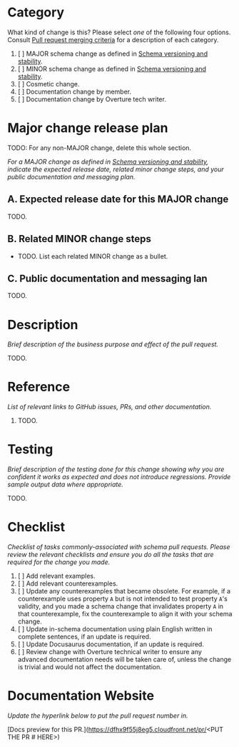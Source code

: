 # Category

What kind of change is this?
Please select *one* of the following four options.
Consult [Pull request merging criteria](https://github.com/OvertureMaps/schema-wg#Pull-request-merging-criteria) for a description of each category.

1. [ ] MAJOR schema change as defined in [Schema versioning and stability](https://lf-overturemaps.atlassian.net/wiki/x/GgDa).
2. [ ] MINOR schema change as defined in [Schema versioning and stability](https://lf-overturemaps.atlassian.net/wiki/x/GgDa).
3. [ ] Cosmetic change.
4. [ ] Documentation change by member.
5. [ ] Documentation change by Overture tech writer.

# Major change release plan

TODO: For any non-MAJOR change, delete this whole section.

*For a MAJOR change as defined in [Schema versioning and stability](https://lf-overturemaps.atlassian.net/wiki/x/GgDa),
indicate the expected release date, related minor change steps, and your
public documentation and messaging plan.*

## A. Expected release date for this MAJOR change

TODO.

## B. Related MINOR change steps

- TODO. List each related MINOR change as a bullet.

## C. Public documentation and messaging lan

TODO.

# Description

*Brief description of the business purpose and effect of the pull request.*

TODO.

# Reference

*List of relevant links to GitHub issues, PRs, and other documentation.*

1. TODO.

# Testing

*Brief description of the testing done for this change showing why you are confident it works as expected and does not introduce regressions. Provide sample output data where appropriate.* 

TODO.

# Checklist

*Checklist of tasks commonly-associated with schema pull requests. Please review the relevant checklists and ensure you do all the tasks that are required for the change you made.*

1. [ ] Add relevant examples.
2. [ ] Add relevant counterexamples.
3. [ ] Update any counterexamples that became obsolete. For example, if a counterexample uses property `A` but is not intended to test property `A`'s validity, and you made a schema change that invalidates property `A` in that counterexample, fix the counterexample to align it with your schema change.  
4. [ ] Update in-schema documentation using plain English written in complete sentences, if an update is required.
5. [ ] Update Docusaurus documentation, if an update is required.
6. [ ] Review change with Overture technical writer to ensure any advanced documentation needs will be taken care of, unless the change is trivial and would not affect the documentation.

# Documentation Website

*Update the hyperlink below to put the pull request number in.*

[Docs preview for this PR.](https://dfhx9f55j8eg5.cloudfront.net/pr/<PUT THE PR # HERE>)
